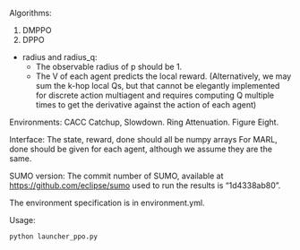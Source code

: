 Algorithms:
1. DMPPO
2. DPPO
* radius and radius_q: 
    * The observable radius of p should be 1.
    * The V of each agent predicts the local reward. (Alternatively, we may sum the k-hop local Qs, but that cannot be elegantly implemented for discrete action multiagent and requires computing Q multiple times to get the derivative against the action of each agent)
    
Environments:
CACC Catchup, Slowdown.
Ring Attenuation.
Figure Eight.


Interface:
The state, reward, done should all be numpy arrays
For MARL, done should be given for each agent, although we assume they are the same.

SUMO version:
The commit number of SUMO, available at https://github.com/eclipse/sumo used to run the results is “1d4338ab80”.

The environment specification is in environment.yml.

Usage:
```python
python launcher_ppo.py
```